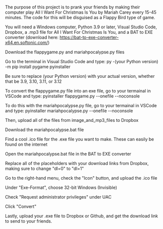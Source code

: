 The purpose of this project is to prank your friends by making their computer play All I Want For Christmas Is You by Mariah Carey every 15-45 minutes. The code for this will be disguised as a Flappy Bird type of game.

You will need a Windows computer, Python 3.9 or later, Visual Studio Code, Dropbox, a .mp3 file for All I Want For Christmas Is You, and a BAT to EXE converter (download here: https://bat-to-exe-converter-x64.en.softonic.com/)

Download the flappygame.py and mariahpocalypse.py files

Go to the terminal in Visual Studio Code and type: py -(your Python version) -m pip install pygame pyinstaller

Be sure to replace (your Python version) with your actual version, whether that be 3.9, 3.10, 3.11, or 3.12

To convert the flappygame.py file into an exe file, go to your termainal in VSCode and type: pyinstaller flappygame.py --onefile --noconsole

To do this with the mariahpocalypse.py file, go to your termainal in VSCode and type: pyinstaller mariahpocalypse.py --onefile --noconsole

Then, upload all of the files from image_and_mp3_files to Dropbox

Download the mariahpocalypse.bat file

Find a cool .ico file for the .exe file you want to make. These can easily be found on the internet

Open the mariahpocalypse.bat file in the BAT to EXE converter

Replace all of the placeholders with your download links from Dropbox, making sure to change "dl=0" to "dl=1"

Go to the right-hand menu, check the "Icon" button, and upload the .ico file

Under "Exe-Format", choose 32-bit Windows (Invisible)

Check "Request administrator privileges" under UAC

Click "Convert"

Lastly, upload your .exe file to Dropbox or Github, and get the download link to send to your friends.

